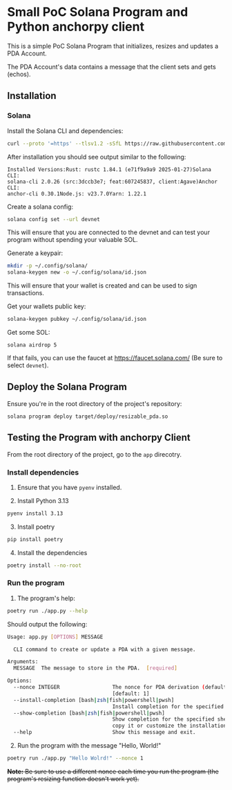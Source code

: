 # Small PoC Solana Program and Python anchorpy client

This is a simple PoC Solana Program that initializes, resizes and updates a PDA
Account.

The PDA Account's data contains a message that the client sets and gets (echos).

## Installation

### Solana

Install the Solana CLI and dependencies:

```sh
curl --proto '=https' --tlsv1.2 -sSfL https://raw.githubusercontent.com/solana-developers/solana-install/main/install.sh | bash
```

After installation you should see output similar to the following:

```
Installed Versions:Rust: rustc 1.84.1 (e71f9a9a9 2025-01-27)Solana CLI:
solana-cli 2.0.26 (src:3dccb3e7; feat:607245837, client:Agave)Anchor CLI:
anchor-cli 0.30.1Node.js: v23.7.0Yarn: 1.22.1
```

Create a solana config:

```sh
solana config set --url devnet
```

This will ensure that you are connected to the devnet and can test your program
without spending your valuable SOL.

Generate a keypair:
```sh
mkdir -p ~/.config/solana/
solana-keygen new -o ~/.config/solana/id.json
```

This will ensure that your wallet is created and can be used to sign
transactions.

Get your wallets public key:

```sh
solana-keygen pubkey ~/.config/solana/id.json
```

Get some SOL:

```
solana airdrop 5
```

If that fails, you can use the faucet at https://faucet.solana.com/ (Be sure to
select `devnet`).

## Deploy the Solana Program

Ensure you're in the root directory of the project's repository:

```
solana program deploy target/deploy/resizable_pda.so
```

## Testing the Program with anchorpy Client

From the root directory of the project, go to the `app` direcotry.

### Install dependencies

1. Ensure that you have `pyenv` installed.

2. Install Python 3.13

```sh
pyenv install 3.13
```

3. Install poetry

```sh
pip install poetry
```

4. Install the dependencies

```sh
poetry install --no-root
```

### Run the program

1. The program's help:

```sh
poetry run ./app.py --help
```

Should output the following:

```sh
Usage: app.py [OPTIONS] MESSAGE

  CLI command to create or update a PDA with a given message.

Arguments:
  MESSAGE  The message to store in the PDA.  [required]

Options:
  --nonce INTEGER                 The nonce for PDA derivation (default: 1).
                                  [default: 1]
  --install-completion [bash|zsh|fish|powershell|pwsh]
                                  Install completion for the specified shell.
  --show-completion [bash|zsh|fish|powershell|pwsh]
                                  Show completion for the specified shell, to
                                  copy it or customize the installation.
  --help                          Show this message and exit.
```

2. Run the program with the message "Hello, World!"

```sh
poetry run ./app.py "Hello Wolrd!" --nonce 1
```

~~**Note:** Be sure to use a different nonce each time you run the program (the
program's resizing function doesn't work yet).~~
